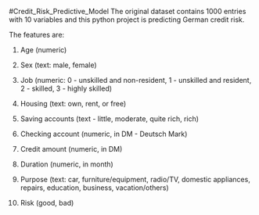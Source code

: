 #Credit_Risk_Predictive_Model
The original dataset contains 1000 entries with 10 variables and this python project is predicting German credit risk. 

The features are:

1. Age (numeric)

2. Sex (text: male, female)

3. Job (numeric: 0 - unskilled and non-resident, 1 - unskilled and resident, 2 - skilled, 3 - highly skilled)

4. Housing (text: own, rent, or free)

5. Saving accounts (text - little, moderate, quite rich, rich)

6. Checking account (numeric, in DM - Deutsch Mark)

7. Credit amount (numeric, in DM)

8. Duration (numeric, in month)

9. Purpose (text: car, furniture/equipment, radio/TV, domestic appliances, repairs, education, business, vacation/others)

10. Risk (good, bad)
